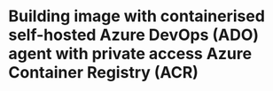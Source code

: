 # Building image with containerised self-hosted Azure DevOps (ADO) agent with private access Azure Container Registry (ACR) 
